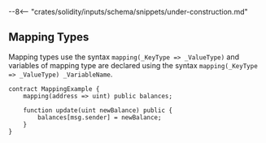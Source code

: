 <!-- markdownlint-disable first-line-h1 -->

--8<-- "crates/solidity/inputs/schema/snippets/under-construction.md"

## Mapping Types

Mapping types use the syntax `mapping(_KeyType => _ValueType)` and
variables of mapping type are declared using the syntax
`mapping(_KeyType => _ValueType) _VariableName`.

```solidity
contract MappingExample {
    mapping(address => uint) public balances;

    function update(uint newBalance) public {
        balances[msg.sender] = newBalance;
    }
}
```
